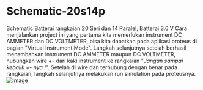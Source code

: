 # Schematic-20s14p
Schematic Batterai rangkaian 20 Seri dan 14 Paralel, Batterai 3.6 V
Cara menjalankan project ini yang pertama kita memerlukan instrument DC AMMETER dan DC VOLTMETER, bisa kita dapatkan pada aplikasi proteus di bagian "Virtual Instrument Mode".
Langkah selanjutnya setelah berhasil menambahkan instrument DC AMMETER maupun DC VOLTMETER, hubungkan wire +- dari kaki instrument ke rangkaian "*Jangan sampai kebalik +- nya !*".
Setelah di wire dan terhubung dengan benar pada rangkaian, langkah selanjutnya melakukan run simulation pada proteusnya.
![image](https://github.com/alFar1za/Schematic-20s14p/assets/171551786/c82d5082-b6af-402b-9497-61ff64c85968)
